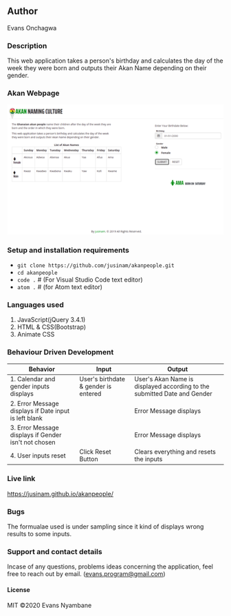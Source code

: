 ## Author
Evans Onchagwa

### Description
This web application takes a person's birthday and calculates the day of the week they were born and outputs their Akan Name depending on their gender.

### Akan Webpage
![Camouflage](media/readme.png)

### Setup and installation requirements
- `git clone https://github.com/jusinam/akanpeople.git`
- `cd akanpeople`
- `code .` # (For Visual Studio Code text editor)
- `atom .` # (for Atom text editor)

### Languages used
1. JavaScript(jQuery 3.4.1)
2. HTML & CSS(Bootstrap)
3. Animate CSS

### Behaviour Driven Development
| Behavior | Input | Output |
|----------|-------|--------|
|1. Calendar and gender inputs displays | User's birthdate & gender is entered | User's Akan Name is displayed according to the submitted Date and Gender |
|2. Error Message displays if Date input is left blank | | Error Message displays |
|3. Error Message displays if Gender isn't not chosen | | Error Message displays |
|4. User inputs reset | Click Reset Button | Clears everything and resets the inputs |

<!-- 
### Development

Want to contribute? Great!

To fix a bug or enhance an existing module, follow these steps:
- Fork the repo
- Create a new branch (git checkout -b 'new-branch')
- Make the appropriate changes in the files
- Add changes to reflect the changes made
- Commit your changes (git commit -am 'new-branch')
- Push to the branch (git push origin 'new-branch')
- Create a Pull Request -->


### Live link
https://jusinam.github.io/akanpeople/

### Bugs
The formualae used is under sampling since it kind of displays wrong results to some inputs.

### Support and contact details
Incase of any questions, problems ideas concerning the application, feel free to reach out by email. (evans.program@gmail.com)

#### License
MIT
&copy;2020 Evans Nyambane
